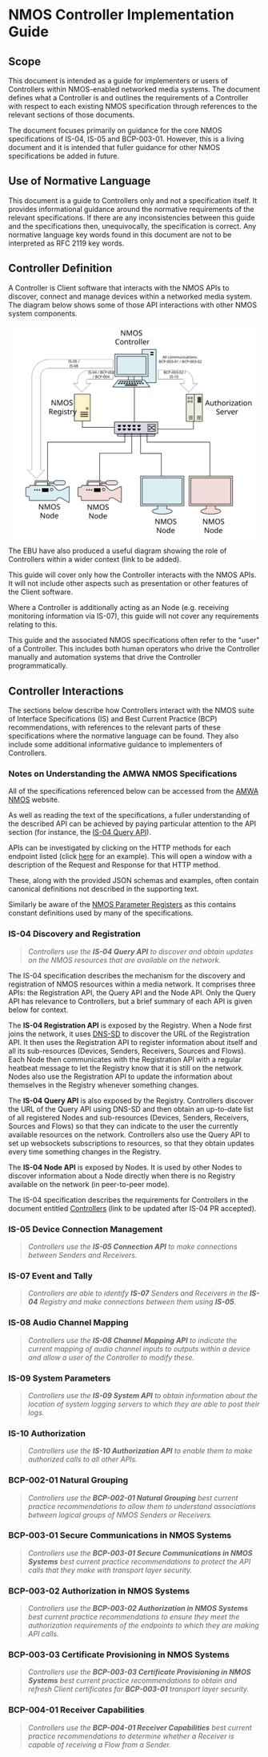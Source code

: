 # NMOS Controller Implementation Guide

## Scope
This document is intended as a guide for implementers or users of Controllers within NMOS-enabled networked media systems. The document defines what a Controller is and outlines the requirements of a Controller with respect to each existing NMOS specification through references to the relevant sections of those documents.

The document focuses primarily on guidance for the core NMOS specifications of IS-04, IS-05 and BCP-003-01. However, this is a living document and it is intended that fuller guidance for other NMOS specifications be added in future.

## Use of Normative Language
This document is a guide to Controllers only and not a specification itself. It provides informational guidance around the normative requirements of the relevant specifications. If there are any inconsistencies between this guide and the specifications then, unequivocally, the specification is correct. Any normative language key words found in this document are not to be interpreted as RFC 2119 key words.

## Controller Definition
A Controller is Client software that interacts with the NMOS APIs to discover, connect and manage devices within a networked media system. The diagram below shows some of those API interactions with other NMOS system components. 

![Role of NMOS Controller in a Networked Media System](./images/NMOS_Controller.svg)

The EBU have also produced a useful diagram showing the role of Controllers within a wider context (link to be added).

This guide will cover only how the Controller interacts with the NMOS APIs. It will not include other aspects such as presentation or other features of the Client software.

Where a Controller is additionally acting as an Node (e.g. receiving monitoring information via IS-07), this guide will not cover any requirements relating to this.

This guide and the associated NMOS specifications often refer to the "user" of a Controller. This includes both human operators who drive the Controller manually and automation systems that drive the Controller programmatically.

## Controller Interactions
The sections below describe how Controllers interact with the NMOS suite of Interface Specifications (IS) and Best Current Practice (BCP) recommendations, with references to the relevant parts of these specifications where the normative language can be found. They also include some additional informative guidance to implementers of Controllers.

### Notes on Understanding the AMWA NMOS Specifications
All of the specifications referenced below can be accessed from the [AMWA NMOS](https://specs.amwa.tv/nmos/) website.

As well as reading the text of the specifications, a fuller understanding of the described API can be achieved by paying particular attention to the API section (for instance, the [IS-04 Query API](https://specs.amwa.tv/is-04/releases/v1.3.1/APIs/QueryAPI.html)).

APIs can be investigated by clicking on the HTTP methods for each endpoint listed (click [here](https://specs.amwa.tv/is-04/releases/v1.3.1/APIs/QueryAPI.html#senders_get) for an example).
This will open a window with a description of the Request and Response for that HTTP method.

These, along with the provided JSON schemas and examples, often contain canonical definitions not described in the supporting text.

Similarly be aware of the [NMOS Parameter Registers](https://specs.amwa.tv/nmos-parameter-registers/) as this contains constant definitions used by many of the specifications.

### IS-04 Discovery and Registration
> *Controllers use the **IS-04 Query API** to discover and obtain updates on the NMOS resources that are available on the network.*

The IS-04 specification describes the mechanism for the discovery and registration of NMOS resources within a media network. It comprises three APIs: the Registration API, the Query API and the Node API. Only the Query API has relevance to Controllers, but a brief summary of each API is given below for context.

The **IS-04 Registration API** is exposed by the Registry. When a Node first joins the network, it uses [DNS-SD](https://specs.amwa.tv/info-004/) to discover the URL of the Registration API. It then uses the Registration API to register information about itself and all its sub-resources (Devices, Senders, Receivers, Sources and Flows). Each Node then communicates with the Registration API with a regular heatbeat message to let the Registry know that it is still on the network. Nodes also use the Registration API to update the information about themselves in the Registry whenever something changes. 

The **IS-04 Query API** is also exposed by the Registry. Controllers discover the URL of the Query API using DNS-SD and then obtain an up-to-date list of all registered Nodes and sub-resources (Devices, Senders, Receivers, Sources and Flows) so that they can indicate to the user the currently available resources on the network. Controllers also use the Query API to set up websockets subscriptions to resources, so that they obtain updates every time something changes in the Registry.

The **IS-04 Node API** is exposed by Nodes. It is used by other Nodes to discover information about a Node directly when there is no Registry available on the network (in peer-to-peer mode).

The IS-04 specification describes the requirements for Controllers in the document entitled [Controllers](https://github.com/AMWA-TV/is-04/blob/nmos-controller/docs/Controllers.md) (link to be updated after IS-04 PR accepted).

### IS-05 Device Connection Management
> *Controllers use the **IS-05 Connection API** to make connections between Senders and Receivers.*

### IS-07 Event and Tally
> *Controllers are able to identify **IS-07** Senders and Receivers in the **IS-04** Registry and make connections between them using **IS-05**.*

### IS-08 Audio Channel Mapping
> *Controllers use the **IS-08 Channel Mapping API** to indicate the current mapping of audio channel inputs to outputs within a device and allow a user of the Controller to modify these.*

### IS-09 System Parameters
> *Controllers use the **IS-09 System API** to obtain information about the location of system logging servers to which they are able to post their logs.*

### IS-10 Authorization
> *Controllers use the **IS-10 Authorization API** to enable them to make authorized calls to all other APIs.*

### BCP-002-01 Natural Grouping
> *Controllers use the **BCP-002-01 Natural Grouping** best current practice recommendations to allow them to understand associations between logical groups of NMOS Senders or Receivers.*

### BCP-003-01 Secure Communications in NMOS Systems
> *Controllers use the **BCP-003-01 Secure Communications in NMOS Systems** best current practice recommendations to protect the API calls that they make with transport layer security.*

### BCP-003-02 Authorization in NMOS Systems
> *Controllers use the **BCP-003-02 Authorization in NMOS Systems** best current practice recommendations to ensure they meet the authorization requirements of the endpoints to which they are making API calls.*

### BCP-003-03 Certificate Provisioning in NMOS Systems
> *Controllers use the **BCP-003-03 Certificate Provisioning in NMOS Systems** best current practice recommendations to obtain and refresh Client certificates for **BCP-003-01** transport layer security.*

### BCP-004-01 Receiver Capabilities
> *Controllers use the **BCP-004-01 Receiver Capabilities** best current practice recommendations to determine whether a Receiver is capable of receiving a Flow from a Sender.*
